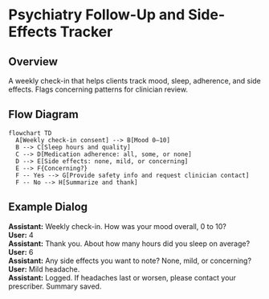 # Psychiatry Follow-Up and Side-Effects Tracker

## Overview
A weekly check-in that helps clients track mood, sleep, adherence, and side effects. Flags concerning patterns for clinician review.

## Flow Diagram
```mermaid
flowchart TD
  A[Weekly check-in consent] --> B[Mood 0–10]
  B --> C[Sleep hours and quality]
  C --> D[Medication adherence: all, some, or none]
  D --> E[Side effects: none, mild, or concerning]
  E --> F{Concerning?}
  F -- Yes --> G[Provide safety info and request clinician contact]
  F -- No --> H[Summarize and thank]
```

## Example Dialog
**Assistant:** Weekly check-in. How was your mood overall, 0 to 10?  
**User:** 4  
**Assistant:** Thank you. About how many hours did you sleep on average?  
**User:** 6  
**Assistant:** Any side effects you want to note? None, mild, or concerning?  
**User:** Mild headache.  
**Assistant:** Logged. If headaches last or worsen, please contact your prescriber. Summary saved.

